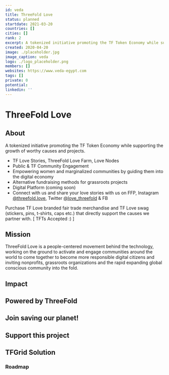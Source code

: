 ```yaml
---
id: veda
title: ThreeFold Love
status: planned
startdate: 2021-03-20
countries: []
cities: []
rank: 2
excerpt: A tokenized initiative promoting the TF Token Economy while supporting the growth of worthy causes and projects.
created: 2020-04-20
image: ./placeholder.jpg
image_caption: veda
logo: ./logo_placeholder.png
members: []
websites: https://www.veda-egypt.com
tags: []
private: 0
potential:
linkedin: ''
---
```


# ThreeFold Love

## About

A tokenized initiative promoting the TF Token Economy while supporting the growth of worthy causes and projects.  

- TF Love Stories, ThreeFold Love Farm, Love Nodes
- Public & TF Community Engagement 
- Empowering women and marginalized communities by guiding them into the digital economy
- Alternative fundraising methods for grassroots projects
- Digital Platform (coming soon)
- Connect with us and share your love stories with us on FFP, Instagram [@threefold.love](https://www.instagram.com/threefold.love/), Twitter [@love_threefold](https://twitter.com/love_threefold) & FB

Purchase TF Love branded fair trade merchandise and TF Love swag (stickers, pins, t-shirts, caps etc.) that directly support the causes we partner with. [ TFTs Accepted :) ]

## Mission

ThreeFold Love is a people-centered movement behind the technology, working on the ground to activate and engage communities around the world to come together to become more responsible digital citizens and inviting nonprofits, grassroots organizations and the rapid expanding global conscious community into the fold.

## Impact

## Powered by ThreeFold

## Join saving our planet!

## Support this project

## TFGrid Solution

### Roadmap



